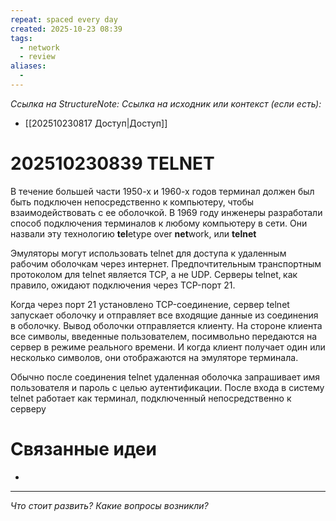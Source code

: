 ```yaml
---
repeat: spaced every day
created: 2025-10-23 08:39
tags:
  - network
  - review
aliases:
  - 
---
```

*Ссылка на StructureNote:*
*Ссылка на исходник или контекст (если есть):*
- [[202510230817 Доступ|Доступ]]

# 202510230839 TELNET

В течение большей части 1950-х и 1960-х годов терминал должен был быть подключен непосредственно к компьютеру, чтобы взаимодействовать с ее оболочкой. В 1969 году инженеры разработали способ подключения терминалов к любому компьютеру в сети. Они назвали эту технологию **tel**etype over **net**work, или **telnet**

Эмуляторы могут использовать telnet для доступа к удаленным рабочим оболочкам через интернет. Предпочтительным транспортным протоколом для telnet является TCP, а не UDP. Серверы telnet‚ как правило‚ ожидают подключения через TCP-порт 21.

Когда через порт 21 установлено TCP-соединение, cервер telnet запускает оболочку и отправляет все входящие данные из соединения в оболочку. Вывод оболочки отправляется клиенту. На стороне клиента все символы, введенные пользователем, посимвольно передаются на сервер в режиме реального времени. И когда клиент получает один или несколько символов, они отображаются на эмуляторе терминала.

Обычно после соединения telnet удаленная оболочка запрашивает имя пользователя и пароль с целью аутентификации. После входа в систему telnet работает как терминал, подключенный непосредственно к серверу

# Связанные идеи

- 

---

*Что стоит развить? Какие вопросы возникли?*
